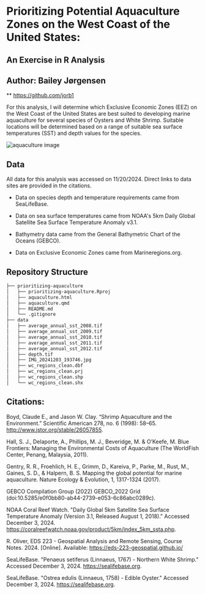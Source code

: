 # Prioritizing Potential Aquaculture Zones on the West Coast of the United States:
## An Exercise in R Analysis
## Author: Bailey Jørgensen
** https://github.com/jorb1

For this analysis, I will determine which Exclusive Economic Zones (EEZ) on the West Coast of the United States are best suited to developing marine aquaculture for several species of Oysters and White Shrimp. Suitable locations will be determined based on a range of suitable sea surface temperatures (SST) and depth values for the species. 

![aquaculture image](https://cdn-amiji.nitrocdn.com/IEZIUgrNRbYQggDlmHBLkLYuABZyJyOL/assets/images/optimized/rev-9ab0d0b/commodity.com/wp-content/uploads/2021/12/00_Sea_fish_farm.jpg)

## Data

All data for this analysis was accessed on 11/20/2024. Direct links to data sites are provided in the citations.

- Data on species depth and temperature requirements came from SeaLifeBase.

- Data on sea surface temperatures came from NOAA's 5km Daily Global Satellite Sea Surface Temperature Anomaly v3.1. 

- Bathymetry data came from the General Bathymetric Chart of the Oceans (GEBCO). 

- Data on Exclusive Economic Zones came from Marineregions.org.

## Repository Structure

```bash
├── prioritizing-aquaculture
│   ├── prioritizing-aquaculture.Rproj
│   ├── aquaculture.html
│   ├── aquaculture.qmd
│   ├── README.md
│   └── .gitignore
├── data
│   ├── average_annual_sst_2008.tif
│   ├── average_annual_sst_2009.tif
│   ├── average_annual_sst_2010.tif
│   ├── average_annual_sst_2011.tif
│   ├── average_annual_sst_2012.tif
│   ├── depth.tif
│   ├── IMG_20241203_193746.jpg
│   ├── wc_regions_clean.dbf
│   ├── wc_regions_clean.prj
│   ├── wc_regions_clean.shp
│   └── wc_regions_clean.shx
```

## Citations: 

Boyd, Claude E., and Jason W. Clay. “Shrimp Aquaculture and the Environment.” Scientific American 278, no. 6 (1998): 58–65. http://www.jstor.org/stable/26057855.

Hall, S. J., Delaporte, A., Phillips, M. J., Beveridge, M. & O’Keefe, M. Blue Frontiers: Managing the Environmental Costs of Aquaculture (The WorldFish Center, Penang, Malaysia, 2011).

Gentry, R. R., Froehlich, H. E., Grimm, D., Kareiva, P., Parke, M., Rust, M., Gaines, S. D., & Halpern, B. S. Mapping the global potential for marine aquaculture. Nature Ecology & Evolution, 1, 1317-1324 (2017).

GEBCO Compilation Group (2022) GEBCO_2022 Grid (doi:10.5285/e0f0bb80-ab44-2739-e053-6c86abc0289c).

NOAA Coral Reef Watch. "Daily Global 5km Satellite Sea Surface Temperature Anomaly (Version 3.1, Released August 1, 2018)." Accessed December 3, 2024. https://coralreefwatch.noaa.gov/product/5km/index_5km_ssta.php.

R. Oliver, EDS 223 - Geospatial Analysis and Remote Sensing, Course Notes. 2024. [Online]. Available: https://eds-223-geospatial.github.io/

SeaLifeBase. "Penaeus setiferus (Linnaeus, 1767) - Northern White Shrimp." Accessed December 3, 2024. https://sealifebase.org.

SeaLifeBase. "Ostrea edulis (Linnaeus, 1758) - Edible Oyster." Accessed December 3, 2024. https://sealifebase.org.
